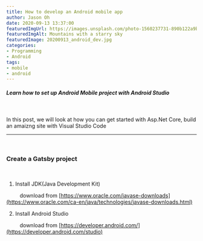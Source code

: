 ```yaml
---
title: How to develop an Android mobile app
author: Jason Oh
date: 2020-09-13 13:37:00
featuredImgUrl: https://images.unsplash.com/photo-1560237731-890b122a9b6c
featuredImgAlt: Mountains with a starry sky
featuredImage: 20200913_android_dev.jpg
categories: 
- Programming
- Android
tags:
- mobile
- android
---
```


##### Learn how to set up Android Mobile  project with Android Studio

&nbsp;

In this post, we will look at how you can get started with Asp.Net Core, build an amaizng site with Visual Studio Code

---
&nbsp;

### Create a Gatsby project ###

&nbsp;

1. Install JDK(Java Development Kit)

&nbsp;&nbsp;&nbsp;&nbsp;&nbsp;&nbsp;&nbsp;&nbsp;
download from [https://www.oracle.com/javase-downloads](https://www.oracle.com/ca-en/java/technologies/javase-downloads.html)

2. Install Android Studio

&nbsp;&nbsp;&nbsp;&nbsp;&nbsp;&nbsp;&nbsp;&nbsp;
download from [https://developer.android.com/](https://developer.android.com/studio)



